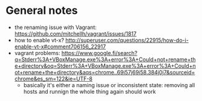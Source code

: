 General notes
=============


   * the renaming issue with Vagrant: https://github.com/mitchellh/vagrant/issues/1817
   * how to enable vt-x? http://superuser.com/questions/22915/how-do-i-enable-vt-x#comment706156_22917
   * vagrant problems: https://www.google.fi/search?q=Stderr%3A+VBoxManage.exe%3A+error%3A+Could+not+rename+the+directory&oq=Stderr%3A+VBoxManage.exe%3A+error%3A+Could+not+rename+the+directory&aqs=chrome..69i57j69i58.384j0j7&sourceid=chrome&es_sm=122&ie=UTF-8
      * basically it's either a naming issue or inconsistent state: removing all hosts and runnign the whole thing again should work
